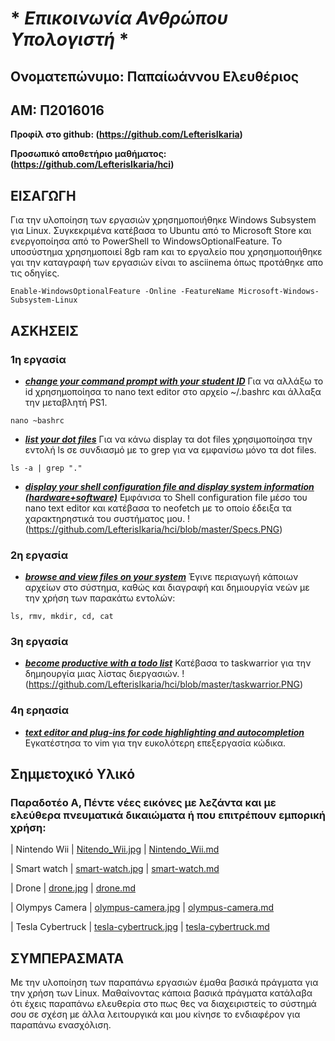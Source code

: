 
# * *Επικοινωνία Ανθρώπου Υπολογιστή* *
 
 ## Ονοματεπώνυμο: Παπαίωάννου Ελευθέριος

 ## ΑΜ: Π2016016
 
 **Προφίλ στο github: (https://github.com/LefterisIkaria)**
 
 **Προσωπικό αποθετήριο μαθήματος: (https://github.com/LefterisIkaria/hci)**
 
 ## ΕΙΣΑΓΩΓΗ
Για την υλοποίηση των εργασιών χρησημοποιήθηκε Windows Subsystem για Linux. Συγκεκριμένα κατέβασα το Ubuntu από το Microsoft Store και ενεργοποίησα από το PowerShell το WindowsOptionalFeature. Το υποσύστημα χρησημοποιεί 8gb ram και το εργαλείο που χρησημοποιήθηκε γαι την καταγραφή των εργασιών είναι το asciinema όπως προτάθηκε απο τις οδηγίες.

```
Enable-WindowsOptionalFeature -Online -FeatureName Microsoft-Windows-Subsystem-Linux
```

## ΑΣΚΗΣΕΙΣ
 
 ### 1η εργασία
 
 -  ***[change your command prompt with your student ID](https://asciinema.org/a/ab8B0twxDbsNMHXPbKGymC8Ts)***
Για να αλλάξω το id χρησημοποίησα το nano text editor στο αρχείο ~/.bashrc και άλλαξα την μεταβλητή PS1.
```
nano ~bashrc
```
 -  ***[list your dot files](https://asciinema.org/a/EwUsAfJuqdCl7Y6VSv2FCsVbh)***
 Για να κάνω display τα dot files χρησιμοποίησα την εντολή ls σε συνδιασμό με το grep για να εμφανίσω μόνο τα dot files.
```
ls -a | grep "."
```

 -  ***[display your shell configuration file and display system information (hardware+software)](https://asciinema.org/a/WzjdmgrpMfXmPdvMTwm9DfuGX)***
Εμφάνισα το Shell configuration file μέσο του nano text editor και κατέβασα το neofetch με το οποίο έδειξα τα χαρακτηρηστικά του συστήματος μου.
!(https://github.com/LefterisIkaria/hci/blob/master/Specs.PNG)


 ### 2η εργασία
 
 -  ***[browse and view files on your system](https://asciinema.org/a/HoFyBqclUg1e9JHmKfgDS702n)***
 Έγινε περιαγωγή κάποιων αρχείων στο σύστημα, καθώς και διαγραφή και δημιουργία νεών με την χρήση των παρακάτω εντολών:
 ```
 ls, rmv, mkdir, cd, cat
 ```
 
 ### 3η εργασία
 
 -  ***[become productive with a todo list](https://asciinema.org/a/jDFwH35tKENI0hCQWrnrgTNQu)***
 Κατέβασα το taskwarrior για την δημηουργία μιας λίστας διεργασιών.
 !(https://github.com/LefterisIkaria/hci/blob/master/taskwarrior.PNG)
 
 ### 4η ερηασία
 
 - ***[text editor and plug-ins for code highlighting and autocompletion](https://asciinema.org/a/HVIDFSKbOWs1Xa7YwPzC2wLiO)***
 Εγκατέστησα το vim για την ευκολότερη επεξεργασία κώδικα.
 
 ## Σημμετοχικό Υλικό
 
 ### Παραδοτέο Α, Πέντε νέες εικόνες με λεζάντα και με ελεύθερα πνευματικά δικαιώματα ή που επιτρέπουν εμπορική χρήση:
 
 | Nintendo Wii |    [Nitendo_Wii.jpg](https://github.com/LefterisIkaria/gr/blob/gh-pages/images/Nitendo_Wii.jpg)  	|    [Nintendo_Wii.md](https://github.com/LefterisIkaria/gr/blob/gh-pages/_gallery/Nintendo_Wii.md)
 
 | Smart watch |    [smart-watch.jpg](https://github.com/LefterisIkaria/gr/blob/gh-pages/images/smart-watch.jpg)  	|    [smart-watch.md](https://github.com/LefterisIkaria/gr/blob/gh-pages/_gallery/smart-watch.md)
 
 | Drone |    [drone.jpg](https://github.com/LefterisIkaria/gr/blob/gh-pages/images/drone.jpg)  	|    [drone.md](https://github.com/LefterisIkaria/gr/blob/gh-pages/images/drone.jpg)
 
 | Olympys Camera |    [olympus-camera.jpg](https://github.com/LefterisIkaria/gr/blob/gh-pages/images/olympus-camera.jpg)  	|    [olympus-camera.md](https://github.com/LefterisIkaria/gr/blob/gh-pages/_gallery/olympus-camera.md)
 
 | Tesla Cybertruck |    [tesla-cybertruck.jpg](https://github.com/LefterisIkaria/gr/blob/gh-pages/images/tesla-cybertruck.png)  	|    [tesla-cybertruck.md](https://github.com/LefterisIkaria/gr/blob/gh-pages/_gallery/tesla-cybertruck)
 
 
 ## ΣΥΜΠΕΡΑΣΜΑΤΑ
 Με την υλοποίηση των παραπάνω εργασιών έμαθα βασικά πράγματα για την χρήση των Linux. Μαθαίνοντας κάποια βασικά πράγματα κατάλαβα ότι    έχεις παραπάνω ελευθερία στο πως θες να διαχειριστείς το σύστημά σου σε σχέση με άλλα λειτουργικά και μου κίνησε το ενδιαφέρον για   παραπάνω ενασχόλιση.
 
